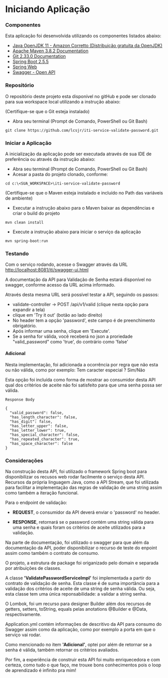 # Iniciando Aplicação

### Componentes

Esta aplicação foi desenvolvida utilizando os componentes listados abaixo:

* [Java OpenJDK 11 - Amazon Corretto (Distribuição gratuita da OpenJDK)](https://docs.aws.amazon.com/corretto/latest/corretto-11-ug/what-is-corretto-11.html)
* [Apache Maven 3.8.2 Documentation](https://maven.apache.org/guides/index.html)
* [Git 2.33.0 Documentation](https://git-scm.com/doc)
* [Spring Boot 2.5.5](https://spring.io/projects/spring-boot)
* [Spring Web](https://docs.spring.io/spring-boot/docs/2.5.5/reference/htmlsingle/#boot-features-developing-web-applications)
* [Swagger - Open API](https://swagger.io/tools/open-source/getting-started/)

### Repositório

O repositório deste projeto esta disponível no gitHub e pode ser clonado para sua 
workspace local utilizando a instrução abaixo:

(Certifique-se que o Git esteja instalado)
* Abra seu terminal (Prompt de Comando, PowerShell ou Git Bash)
```
git clone https://github.com/lcsjr/iti-service-validate-password.git
```

### Iniciar a Aplicação

A inicialização da aplicação pode ser executada através de sua IDE de preferência 
ou através da instrução abaixo:

* Abra seu terminal (Prompt de Comando, PowerShell ou Git Bash)
* Acesar a pasta do projeto clonado, conforme:
````
cd c:\<SUA_WORKSPACE>\iti-service-validate-password
````
(Certifique-se que o Maven esteja instalado e incluído no Path das variáveis de ambiente)
* Executar a instrução abaixo para o Maven baixar as dependências e criar o build do projeto
````
mvn clean install
````
* Execute a instrução abaixo para iniciar o serviço da aplicação
````
mvn spring-boot:run
````

### Testando

Com o serviço rodando, acesse o Swagger através da URL [http://localhost:8081/iti/swagger-ui.html](http://localhost:8081/iti/swagger-ui.html)

A documentação da API para Validação de Senha estará disponível no swagger, conforme acesso da URL acima informado.

Através desta mesma URL será possível testar a API, seguindo os passos:

* validate-controller -> POST /api/v1/valid (clique nesta opção para expandir a tela)
* clique em 'Try it out' (botão ao lado direito)
* No header tem a opção 'password', este campo é de preenchimento obrigatório. 
* Após informar uma senha, clique em 'Execute'.
* Se a senha for válida, você receberá no json a proriedade "valid_password" como 'true', do contrário como 'false'

#### Adicional 

Nesta implementação, foi adicionada a ocorrência por regra que não esta ou não válida, como por exemplo: Tem caracter especial ? Sim/Não

Esta opção foi incluída como forma de mostrar ao consumidor desta API qual dos critérios de aceite não foi satisfeito para que uma senha possa ser válida.

```
Response Body

{
  "valid_password": false, 
  "has_length_character": false,
  "has_digit": false,
  "has_letter_upper": false,
  "has_letter_lower": true,
  "has_special_character": false,
  "has_repeated_character": true,
  "has_space_character": false
}
```

### Considerações

Na construção desta API, 
foi utilizado o framework Spring boot para disponibilizar os recusos web rodar facilmente o serviço desta API. 
Recursos da própria linguagem Java, como a API Stream, que foi utilizada para facilitar a implementação das regras de validação de uma string assim como também a iteração funcional.


Para o endpoint de validação:

* **REQUEST**, o consumidor da API deverá enviar o 'password' no header.

* **RESPONSE**, retornará se o password contém uma string válida para uma senha e quais foram os critérios de aceite utilizados para a validação. 


Na parte de documentação,
foi utilizado o swagger para que além da documentação da API, poder disponibilizar o recurso 
de teste do enpoint assim como também o contrato de consumo.

O projeto, 
a estrutura de package foi origanizado pelo domain e separada por atribuições de classes.

A classe **'ValidatePasswordServiceImpl'**
foi implementada a partir do contrato de validação de senha. 
Esta classe é de suma importância para a validação dos critérios de aceite de uma string de senha válida. 
Ou seja, esta classe tem uma única reponsabilidade: a validar a string senha.

O Lombok,
foi um recurso para designer Builder além dos recursos de getters, setters, toString, equals pelas anotations @Builder e @Data, respectivamente.

Application.yml
contém informações de descritivo da API para consumo do Swagger assim como da aplicação, como por exemplo a porta em que o serviço vai rodar.

Como mencionado no item **'Adicional'**, optei por além de retornar se a senha é válida, também retornar os critérios avaliados.

Por fim, a experiência de construir esta API foi muito enriquecedora e com certeza, como tudo o que faço, me trouxe bons conhecimentos pois o loop de aprendizado é infinito pra mim!